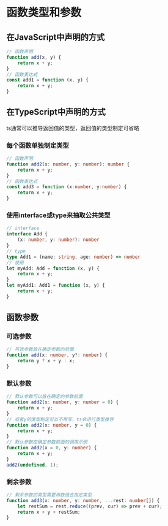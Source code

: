 # 函数类型和参数

## 在JavaScript中声明的方式
```ts
// 函数声明
function add(x, y) {
    return x + y;
}
// 函数表达式
const add1 = function (x, y) {
    return x + y;
}

```
## 在TypeScript中声明的方式
ts通常可以推导返回值的类型，返回值的类型制定可省略
### 每个函数单独制定类型
```ts
// 函数声明
function add2(x: number, y: number): number {
    return x + y;
}
// 函数表达式
const add3 = function (x:number, y:number) {
    return x + y;
}
```
### 使用interface或type来抽取公共类型
```ts
// interface
interface Add {
    (x: number, y: number): number
}
// type
type Add1 = (name: string, age: number) => number
// 使用
let myAdd: Add = function (x, y) {
    return x + y;
}
let myAdd1: Add1 = function (x, y) {
    return x + y;
}
```

## 函数参数
### 可选参数
```ts
// 可选参数放在确定参数的后面
function add(x: number, y?: number) {
    return y ? x + y : x;
}
```
### 默认参数
```ts
// 默认参数可以放在确定的参数前面
function add2(x: number, y: number = 0) {
    return x + y;
}
// 或者y的类型制定可以不用写，ts会进行类型推导
function add2(x: number, y = 0) {
    return x + y;
}
// 默认参数在确定参数前面的调用示例
function add2(x = 0, y: number) {
    return x + y;
}
add2(undefined, 1);
```
### 剩余参数
```ts
// 剩余参数的类型需要用数组去指定类型
function add3(x: number, y: number, ...rest: number[]) {
    let restSum = rest.reduce((prev, cur) => prev + cur);
    return x + y + restSum;
}
```
